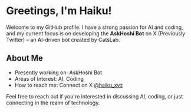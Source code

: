 # Greetings, I'm Haiku!

Welcome to my GitHub profile. I have a strong passion for AI and coding, and my current focus is on developing the **AskHoshi Bot** on X (Previously Twitter) – an AI-driven bot created by CatsLab.

## About Me

- Presently working on: AskHoshi Bot
- Areas of Interest: AI, Coding
- How to reach me: Connect on X [@haiku_xyz](https://twitter.com/haiku_xyz)

Feel free to reach out if you're interested in discussing AI, coding, or just connecting in the realm of technology.

